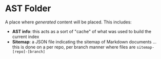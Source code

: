 # AST Folder

A place where _generated_ content will be placed. This includes:

- **AST info**: this acts as a sort of "cache" of what was used to build the current index
- **Sitemap**: a JSON file indicating the sitemap of Markdown documents ... this is done on a per repo, per branch manner where files are `sitemap-[repo]-[branch]`